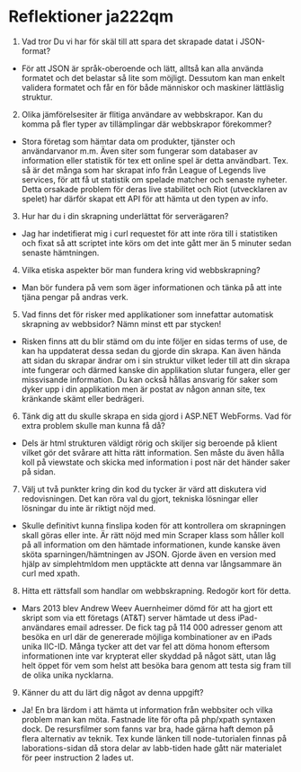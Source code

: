 # Reflektioner ja222qm

1. Vad tror Du vi har för skäl till att spara det skrapade datat i JSON-format?
- För att JSON är språk-oberoende och lätt, alltså kan alla använda formatet och det belastar så lite som möjligt. Dessutom kan man enkelt validera formatet och får en för både människor och maskiner lättläslig struktur.

2. Olika jämförelsesiter är flitiga användare av webbskrapor. Kan du komma på fler typer av tillämplingar där webbskrapor förekommer?
- Stora företag som hämtar data om produkter, tjänster och användarvanor m.m. Även siter som fungerar som databaser av information eller statistik för tex ett online spel är detta användbart. 
Tex. så är det många som har skrapat info från League of Legends live services, för att få ut statistik om spelade matcher och senaste nyheter. Detta orsakade problem för deras live stabilitet och Riot (utvecklaren av spelet) har därför skapat ett API för att hämta ut den typen av info.

3. Hur har du i din skrapning underlättat för serverägaren?
- Jag har indetifierat mig i curl requestet för att inte röra till i statistiken och fixat så att scriptet inte körs om det inte gått mer än 5 minuter sedan senaste hämtningen.

4. Vilka etiska aspekter bör man fundera kring vid webbskrapning?
- Man bör fundera på vem som äger informationen och tänka på att inte tjäna pengar på andras verk.

5. Vad finns det för risker med applikationer som innefattar automatisk skrapning av webbsidor? Nämn minst ett par stycken!
- Risken finns att du blir stämd om du inte följer en sidas terms of use, de kan ha uppdaterat dessa sedan du gjorde din skrapa. Kan även hända att sidan du skrapar ändrar om i sin struktur vilket leder till att din skrapa inte fungerar och därmed kanske din applikation slutar fungera, eller ger missvisande information. 
Du kan också hållas ansvarig för saker som dyker upp i din applikation men är postat av någon annan site, tex kränkande skämt eller bedrägeri.

6. Tänk dig att du skulle skrapa en sida gjord i ASP.NET WebForms. Vad för extra problem skulle man kunna få då?
- Dels är html strukturen väldigt rörig och skiljer sig beroende på klient vilket gör det svårare att hitta rätt information. Sen måste du även hålla koll på viewstate och skicka med information i post när det händer saker på sidan.

7. Välj ut två punkter kring din kod du tycker är värd att diskutera vid redovisningen. Det kan röra val du gjort, tekniska lösningar eller lösningar du inte är riktigt nöjd med.
- Skulle definitivt kunna finslipa koden för att kontrollera om skrapningen skall göras eller inte. Är rätt nöjd med min Scraper klass som håller koll på all information om den hämtade informationen, kunde kanske även sköta sparningen/hämtningen av JSON.
Gjorde även en version med hjälp av simplehtmldom men upptäckte att denna var långsammare än curl med xpath.

8. Hitta ett rättsfall som handlar om webbskrapning. Redogör kort för detta.
- Mars 2013 blev Andrew Weev Auernheimer dömd för att ha gjort ett skript som via ett företags (AT&T) server hämtade ut dess iPad-användares email adresser. De fick tag på 114 000 adresser genom att besöka en url där de genererade möjliga kombinationer av en iPads unika IIC-ID.
Många tycker att det var fel att döma honom eftersom informationen inte var krypterat eller skyddad på något sätt, utan låg helt öppet för vem som helst att besöka bara genom att testa sig fram till de olika unika nycklarna.

9. Känner du att du lärt dig något av denna uppgift?
- Ja! En bra lärdom i att hämta ut information från webbsiter och vilka problem man kan möta. Fastnade lite för ofta på php/xpath syntaxen dock. De resursfilmer som fanns var bra, hade gärna haft demon på flera alternativ av teknik.
Tex kunde länken till node-tutorialen finnas på laborations-sidan då stora delar av labb-tiden hade gått när materialet för peer instruction 2 lades ut.